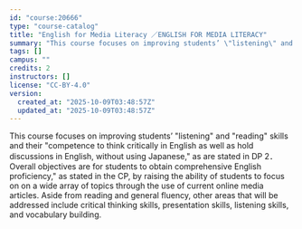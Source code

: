 ```yaml
---
id: "course:20666"
type: "course-catalog"
title: "English for Media Literacy ／ENGLISH FOR MEDIA LITERACY"
summary: "This course focuses on improving students’ \"listening\" and \"reading\" skills and their \"competence to think critically in…"
tags: []
campus: ""
credits: 2
instructors: []
license: "CC-BY-4.0"
version:
  created_at: "2025-10-09T03:48:57Z"
  updated_at: "2025-10-09T03:48:57Z"
---
```

This course focuses on improving students’ "listening" and "reading" skills and their "competence to think critically in English as well as hold discussions in English, without using Japanese," as are stated in DP 2．Overall objectives are for students to obtain comprehensive English proficiency," as stated in the CP, by raising the ability of students to focus on on a wide array of topics through the use of current online media articles. Aside from reading and general fluency, other areas that will be addressed include critical thinking skills, presentation skills, listening skills, and vocabulary building.
